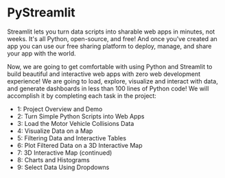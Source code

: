 # PyStreamlit

Streamlit lets you turn data scripts into sharable web apps in minutes, not weeks. It's all Python, open-source, and free! And once you've created an app you can use our free sharing platform to deploy, manage, and share your app with the world.

Now, we are going to get comfortable with using Python and Streamlit to build beautiful and interactive web apps with zero web development experience! We are going to load, explore, visualize and interact with data, and generate dashboards in less than 100 lines of Python code! We will accomplish it by completing each task in the project:

- 1: Project Overview and Demo
- 2: Turn Simple Python Scripts into Web Apps
- 3: Load the Motor Vehicle Collisions Data
- 4: Visualize Data on a Map
- 5: Filtering Data and Interactive Tables
- 6: Plot Filtered Data on a 3D Interactive Map
- 7: 3D Interactive Map (continued)
- 8: Charts and Histograms
- 9: Select Data Using Dropdowns

